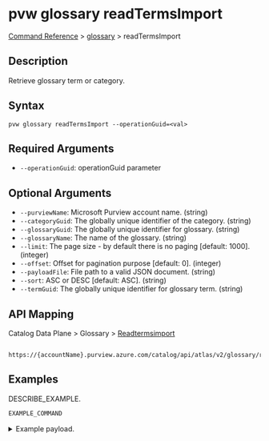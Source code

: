 # pvw glossary readTermsImport
[Command Reference](../../../README.md#command-reference) > [glossary](./main.md) > readTermsImport

## Description
Retrieve glossary term or category.

## Syntax
```
pvw glossary readTermsImport --operationGuid=<val>
```

## Required Arguments
- `--operationGuid`: operationGuid parameter

## Optional Arguments
- `--purviewName`: Microsoft Purview account name. (string)
- `--categoryGuid`: The globally unique identifier of the category. (string)
- `--glossaryGuid`: The globally unique identifier for glossary. (string)
- `--glossaryName`: The name of the glossary. (string)
- `--limit`: The page size - by default there is no paging [default: 1000]. (integer)
- `--offset`: Offset for pagination purpose [default: 0]. (integer)
- `--payloadFile`: File path to a valid JSON document. (string)
- `--sort`: ASC or DESC [default: ASC]. (string)
- `--termGuid`: The globally unique identifier for glossary term. (string)

## API Mapping
Catalog Data Plane > Glossary > [Readtermsimport]()
```
 https://{accountName}.purview.azure.com/catalog/api/atlas/v2/glossary/readTermsImport
```

## Examples
DESCRIBE_EXAMPLE.
```powershell
EXAMPLE_COMMAND
```
<details><summary>Example payload.</summary>
<p>

```json
PASTE_JSON_HERE
```
</p>
</details>